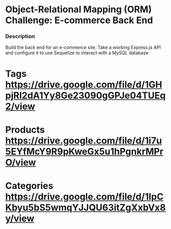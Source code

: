 # Object-Relational Mapping (ORM) Challenge: E-commerce Back End


### Description

Build the back end for an e-commerce site. Take a working Express.js API and configure it to use Sequelize to interact with a MySQL database

#  Tags https://drive.google.com/file/d/1GHpjRI2dA1Yy8Ge23090gGPJe04TUEq2/view

 # Products https://drive.google.com/file/d/1i7u5EYfMcY9R9pKweGx5u1hPgnkrMPrO/view

 # Categories https://drive.google.com/file/d/1IpCKbyu5bS5wmqYJJQU63itZgXxbVx8y/view